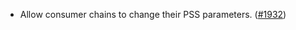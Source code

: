 - Allow consumer chains to change their PSS parameters.
 ([\#1932](https://github.com/cosmos/interchain-security/pull/1932))
